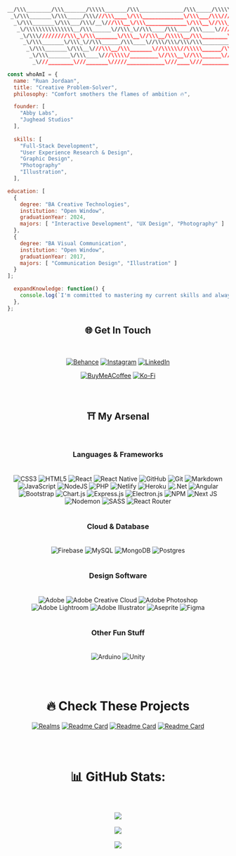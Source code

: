``` css
__/\\\________/\\\_______/\\\\\_______/\\\______________/\\\_____/\\\\\\\\\\\____/\\\\\\\\\\\__/\\\\\\\\\\\\\\\_        
 _\/\\\_______\/\\\_____/\\\///\\\____\/\\\_____________\/\\\___/\\\/////////\\\_\/////\\\///__\///////\\\/////__       
  _\/\\\_______\/\\\___/\\\/__\///\\\__\/\\\_____________\/\\\__\//\\\______\///______\/\\\___________\/\\\_______      
   _\/\\\\\\\\\\\\\\\__/\\\______\//\\\_\//\\\____/\\\____/\\\____\////\\\_____________\/\\\___________\/\\\_______     
    _\/\\\/////////\\\_\/\\\_______\/\\\__\//\\\__/\\\\\__/\\\________\////\\\__________\/\\\___________\/\\\_______    
     _\/\\\_______\/\\\_\//\\\______/\\\____\//\\\/\\\/\\\/\\\____________\////\\\_______\/\\\___________\/\\\_______   
      _\/\\\_______\/\\\__\///\\\__/\\\_______\//\\\\\\//\\\\\______/\\\______\//\\\______\/\\\___________\/\\\_______  
       _\/\\\_______\/\\\____\///\\\\\/_________\//\\\__\//\\\______\///\\\\\\\\\\\/____/\\\\\\\\\\\_______\/\\\_______ 
        _\///________\///_______\/////____________\///____\///_________\///////////_____\///////////________\///________
```
``` javascript
const whoAmI = {
  name: "Ruan Jordaan",
  title: "Creative Problem-Solver",
  philosophy: "Comfort smothers the flames of ambition 🔥",

  founder: [
    "Abby Labs",
    "Jughead Studios"
  ],
  
  skills: [
    "Full-Stack Development",
    "User Experience Research & Design",
    "Graphic Design",
    "Photography"
    "Illustration",
  ],

education: [
  {
    degree: "BA Creative Technologies",
    institution: "Open Window",
    graduationYear: 2024,
    majors: [ "Interactive Development", "UX Design", "Photography" ]
  },
  {
    degree: "BA Visual Communication",
    institution: "Open Window",
    graduationYear: 2017,
    majors: [ "Communication Design", "Illustration" ]
  }
];

  expandKnowledge: function() {
    console.log(`I'm committed to mastering my current skills and always busy learning new ones!`);
  },
};
```
<div align="center">

## 🌐 Get In Touch
<br/><br/>
[![Behance](https://img.shields.io/badge/Behance-1769ff.svg?style=for-the-badge&logo=behance&logoColor=white)](https://www.behance.net/ruan-jordaan) 
[![Instagram](https://img.shields.io/badge/Instagram-%23E4405F.svg?style=for-the-badge&logo=Instagram&logoColor=white)](https://www.instagram.com/jordywiththesauce/) 
[![LinkedIn](https://img.shields.io/badge/LinkedIn-%230077B5.svg?style=for-the-badge&logo=linkedin&logoColor=white)](https://www.linkedin.com/in/ruanjordaan/) 

[![BuyMeACoffee](https://img.shields.io/badge/Buy%20Me%20a%20Coffee-ffdd00?style=for-the-badge&logo=buy-me-a-coffee&logoColor=black)](https://buymeacoffee.com/jughead) 
[![Ko-Fi](https://img.shields.io/badge/Ko--fi-F16061?style=for-the-badge&logo=ko-fi&logoColor=white)](https://ko-fi.com/jugheadstudios) 

<br/>

## ⛩️ My Arsenal 

<br/>

### Languages & Frameworks <br/><br/>
![CSS3](https://img.shields.io/badge/css3-%231572B6.svg?style=for-the-badge&logo=css3&logoColor=white) ![HTML5](https://img.shields.io/badge/html5-%23E34F26.svg?style=for-the-badge&logo=html5&logoColor=white) ![React](https://img.shields.io/badge/react-%2320232a.svg?style=for-the-badge&logo=react&logoColor=%2361DAFB) ![React Native](https://img.shields.io/badge/react_native-%2320232a.svg?style=for-the-badge&logo=react&logoColor=%2361DAFB) ![GitHub](https://img.shields.io/badge/github-%23121011.svg?style=for-the-badge&logo=github&logoColor=white) ![Git](https://img.shields.io/badge/git-%23F05033.svg?style=for-the-badge&logo=git&logoColor=white) ![Markdown](https://img.shields.io/badge/markdown-%23000000.svg?style=for-the-badge&logo=markdown&logoColor=white) ![JavaScript](https://img.shields.io/badge/javascript-%23323330.svg?style=for-the-badge&logo=javascript&logoColor=%23F7DF1E) ![NodeJS](https://img.shields.io/badge/node.js-6DA55F?style=for-the-badge&logo=node.js&logoColor=white) ![PHP](https://img.shields.io/badge/php-%23777BB4.svg?style=for-the-badge&logo=php&logoColor=white) ![Netlify](https://img.shields.io/badge/netlify-%23000000.svg?style=for-the-badge&logo=netlify&logoColor=#00C7B7) ![Heroku](https://img.shields.io/badge/heroku-%23430098.svg?style=for-the-badge&logo=heroku&logoColor=white) ![.Net](https://img.shields.io/badge/.NET-5C2D91?style=for-the-badge&logo=.net&logoColor=white) ![Angular](https://img.shields.io/badge/angular-%23DD0031.svg?style=for-the-badge&logo=angular&logoColor=white) ![Bootstrap](https://img.shields.io/badge/bootstrap-%238511FA.svg?style=for-the-badge&logo=bootstrap&logoColor=white) ![Chart.js](https://img.shields.io/badge/chart.js-F5788D.svg?style=for-the-badge&logo=chart.js&logoColor=white) ![Express.js](https://img.shields.io/badge/express.js-%23404d59.svg?style=for-the-badge&logo=express&logoColor=%2361DAFB) ![Electron.js](https://img.shields.io/badge/Electron-191970?style=for-the-badge&logo=Electron&logoColor=white) ![NPM](https://img.shields.io/badge/NPM-%23CB3837.svg?style=for-the-badge&logo=npm&logoColor=white) ![Next JS](https://img.shields.io/badge/Next-black?style=for-the-badge&logo=next.js&logoColor=white) ![Nodemon](https://img.shields.io/badge/NODEMON-%23323330.svg?style=for-the-badge&logo=nodemon&logoColor=%BBDEAD) ![SASS](https://img.shields.io/badge/SASS-hotpink.svg?style=for-the-badge&logo=SASS&logoColor=white) ![React Router](https://img.shields.io/badge/React_Router-CA4245?style=for-the-badge&logo=react-router&logoColor=white) 

# 

### Cloud & Database <br/><br/>
![Firebase](https://img.shields.io/badge/firebase-a08021?style=for-the-badge&logo=firebase&logoColor=ffcd34) ![MySQL](https://img.shields.io/badge/mysql-4479A1.svg?style=for-the-badge&logo=mysql&logoColor=white) ![MongoDB](https://img.shields.io/badge/MongoDB-%234ea94b.svg?style=for-the-badge&logo=mongodb&logoColor=white) ![Postgres](https://img.shields.io/badge/postgres-%23316192.svg?style=for-the-badge&logo=postgresql&logoColor=white) 

# 

### Design Software <br/><br/>
![Adobe](https://img.shields.io/badge/adobe-%23FF0000.svg?style=for-the-badge&logo=adobe&logoColor=white) ![Adobe Creative Cloud](https://img.shields.io/badge/Adobe%20Creative%20Cloud-DA1F26.svg?style=for-the-badge&logo=Adobe%20Creative%20Cloud&logoColor=white) ![Adobe Photoshop](https://img.shields.io/badge/adobe%20photoshop-%2331A8FF.svg?style=for-the-badge&logo=adobe%20photoshop&logoColor=white) <br/>
![Adobe Lightroom](https://img.shields.io/badge/Adobe%20Lightroom-31A8FF.svg?style=for-the-badge&logo=Adobe%20Lightroom&logoColor=white) ![Adobe Illustrator](https://img.shields.io/badge/adobe%20illustrator-%23FF9A00.svg?style=for-the-badge&logo=adobe%20illustrator&logoColor=white) ![Aseprite](https://img.shields.io/badge/Aseprite-FFFFFF?style=for-the-badge&logo=Aseprite&logoColor=#7D929E) ![Figma](https://img.shields.io/badge/figma-%23F24E1E.svg?style=for-the-badge&logo=figma&logoColor=white) 

# 

### Other Fun Stuff <br/><br/>
![Arduino](https://img.shields.io/badge/-Arduino-00979D?style=for-the-badge&logo=Arduino&logoColor=white) ![Unity](https://img.shields.io/badge/unity-%23000000.svg?style=for-the-badge&logo=unity&logoColor=white)

<br/><br/>

# 🔥 Check These Projects
[![Realms](https://github-readme-stats.vercel.app/api/pin/?username=JugheadStudio&repo=Realms&theme=dark&hide_border=true)](https://github.com/JugheadStudio/Realms)
[![Readme Card](https://github-readme-stats.vercel.app/api/pin/?username=JugheadStudio&repo=Frames&theme=dark&hide_border=true)](https://github.com/JugheadStudio/Frames)
[![Readme Card](https://github-readme-stats.vercel.app/api/pin/?username=JugheadStudio&repo=Tradera&theme=dark&hide_border=true)](https://github.com/JugheadStudio/Tradera)
[![Readme Card](https://github-readme-stats.vercel.app/api/pin/?username=JugheadStudio&repo=Fallout-Forge-Frontend&theme=dark&hide_border=true)](https://github.com/JugheadStudio/Fallout-Forge-Frontend)

<br/><br/>

# 📊 GitHub Stats:
<br/><br/>
  <img src="https://github-readme-streak-stats.herokuapp.com/?user=JugheadStudio&theme=dark&hide_border=true" /><br/><br/>
  <img src="https://github-readme-stats.vercel.app/api?username=JugheadStudio&theme=dark&hide_border=true&include_all_commits=true&count_private=true&rank_icon=github" /><br/><br/>
  <img src="https://github-readme-stats.vercel.app/api/top-langs/?username=JugheadStudio&layout=donut-vertical&theme=dark&hide_border=true" />

  <br/><br/>
  </div>

  
<!-- Proudly created with GPRM ( https://gprm.itsvg.in ) -->
